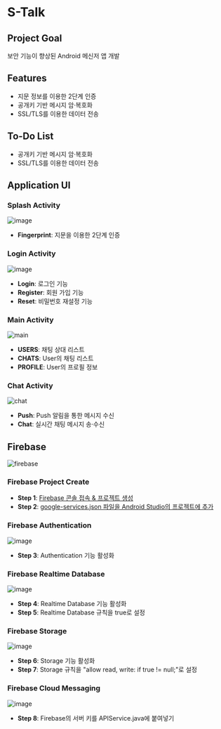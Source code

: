 
# S-Talk
## Project Goal
보안 기능이 향상된 Android 메신저 앱 개발

## Features
- 지문 정보를 이용한 2단계 인증
- 공개키 기반 메시지 암·복호화
- SSL/TLS를 이용한 데이터 전송

## To-Do List
- 공개키 기반 메시지 암·복호화
- SSL/TLS를 이용한 데이터 전송

## Application UI
### Splash Activity
![image](https://user-images.githubusercontent.com/20378368/107114927-b9744300-68ac-11eb-886a-1b6cf133f6a0.png)
- **Fingerprint**: 지문을 이용한 2단계 인증
### Login Activity
![image](https://user-images.githubusercontent.com/20378368/107027252-37721480-67ef-11eb-9c95-283c3e25f60e.png)
- **Login**: 로그인 기능
- **Register**: 회원 가입 기능
- **Reset**: 비밀번호 재설정 기능
### Main Activity
![main](https://user-images.githubusercontent.com/20378368/106858375-e8e84b80-6704-11eb-8f3a-7951e3476dce.PNG)
- **USERS**: 채팅 상대 리스트
- **CHATS**: User의 채팅 리스트
- **PROFILE**: User의 프로필 정보
### Chat Activity
![chat](https://user-images.githubusercontent.com/20378368/106858325-d5d57b80-6704-11eb-9e12-60b26c219010.PNG)
- **Push**: Push 알림을 통한 메시지 수신
- **Chat**: 실시간 채팅 메시지 송·수신

## Firebase
![firebase](https://user-images.githubusercontent.com/20378368/106863007-454e6980-670b-11eb-9a32-a37c2c0bf8d0.png)
### Firebase Project Create
- **Step 1**: [Firebase 콘솔 접속 & 프로젝트 생성](https://console.firebase.google.com/)
- **Step 2**: [google-services.json 파일을 Android Studio의 프로젝트에 추가](https://firebase.google.com/docs/android/setup?hl=ko)
### Firebase Authentication
![image](https://user-images.githubusercontent.com/20378368/106860755-28fcfd80-6708-11eb-8278-8fc809c97c53.png)
- **Step 3**: Authentication 기능 활성화
### Firebase Realtime Database
![image](https://user-images.githubusercontent.com/20378368/106860905-62356d80-6708-11eb-916a-57fad6d40494.png)
- **Step 4**: Realtime Database 기능 활성화
- **Step 5**: Realtime Database 규칙을 true로 설정
### Firebase Storage
![image](https://user-images.githubusercontent.com/20378368/106861009-8729e080-6708-11eb-966a-de7ff8ca0f78.png)
- **Step 6**: Storage 기능 활성화
- **Step 7**: Storage 규칙을 "allow read, write: if true != null;"로 설정
### Firebase Cloud Messaging
![image](https://user-images.githubusercontent.com/20378368/106861863-b2f99600-6709-11eb-8fb7-937220d61596.png)
- **Step 8**: Firebase의 서버 키를 APIService.java에 붙여넣기
